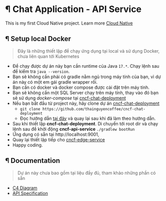 # ¶ Chat Application - API Service
This is my first Cloud Native project. Learn more [Cloud Native](https://www.cncf.io/)

## ¶ Setup local Docker

> Đây là những thiết lập để chạy ứng dụng tại local và sử dụng Docker, chưa liên quan tới Kubernetes

- Để chạy được dự án này bạn cần runtime của Java `17.*`. Chạy lệnh sau để kiểm tra `java --version`.
- Bạn sẽ không cần phải có gradle nằm ngủ trong máy tính của bạn, vì dự án này có một em gái gradle wrapper rồi.  
- Bạn cần có docker và docker compose được cài đặt trên máy tính.  
- Bạn sẽ không cần một SQL Server chạy trên máy tính, thay vào đó bạn sẽ sử dụng _docker-compose_ tại [cncf-chat-deployment](https://github.com/thainguyencoffee/cncf-chat-deployment)
- Nếu bạn bắt đầu từ project này, hãy clone dự án [cncf-chat-deployment](https://github.com/thainguyencoffee/cncf-chat-deployment)
  - `git clone https://github.com/thainguyencoffee/cncf-chat-deployment`
  - Đọc hướng dẫn [tại đây](https://github.com/thainguyencoffee/cncf-chat-deployment/blob/main/README.md) và quay lại sau khi đã làm theo hướng dẫn.
- Sau khi thiết lập **cncf-chat-deployment**. Di chuyển tới root dir và chạy lệnh sau để khởi động **cncf-api-service** `./gradlew bootRun`
- Ứng dụng có sẵn tại http://localhost:9001, 
- Quay lại thiết lập tiếp cho [cncf-edge-service](https://github.com/thainguyencoffee/cncf-edge-service/blob/main/README.md)
- Happy coding.

## ¶ Documentation
> Dự án này chưa bao gồm tại liệu đầy đủ, tham khảo những phần có sẵn
- [C4 Diagram](https://drive.google.com/file/d/1HZdVlWdV6liuWck2N3tHPc_Bf68j1msd/view?usp=sharing)
- [API Specification](https://docs.google.com/spreadsheets/d/1Zn4j5M_qX2QmFMdjc-bPrbw7x_bgyqUGiUQCDnraTQU/edit#gid=427435496)
